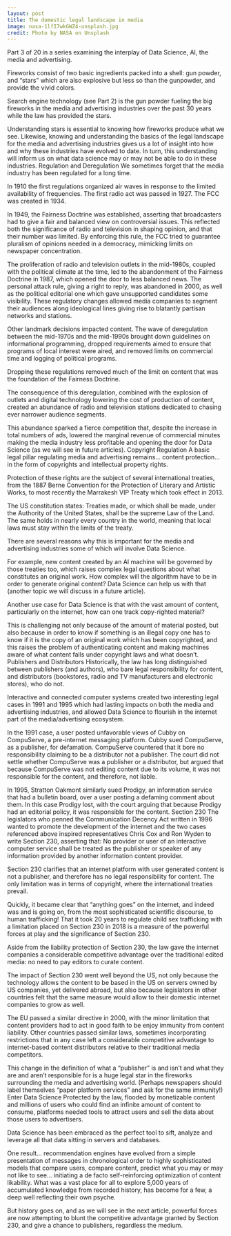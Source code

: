 ```yaml
---
layout: post
title: The domestic legal landscape in media
image: nasa-1lfI7wkGWZ4-unsplash.jpg
credit: Photo by NASA on Unsplash
---
```


Part 3 of 20 in a series examining the interplay of Data Science, AI, the media and advertising.

Fireworks consist of two basic ingredients packed into a shell: gun powder, and “stars” which are also explosive but less so than the gunpowder, and provide the vivid colors.

Search engine technology (see Part 2) is the gun powder fueling the big fireworks in the media and advertising industries over the past 30 years while the law has provided the stars.

Understanding stars is essential to knowing how fireworks produce what we see.  Likewise, knowing and understanding the basics of the legal landscape for the media and advertising industries gives us a lot of insight into how and why these industries have evolved to date. In turn, this understanding will inform us on what data science may or may not be able to do in these industries.
Regulation and Deregulation
We sometimes forget that the media industry has been regulated for a long time. 

In 1910 the first regulations organized air waves in response to the limited availability of frequencies. The first radio act was passed in 1927. The FCC was created in 1934.

In 1949, the Fairness Doctrine was established, asserting that broadcasters had to give a fair and balanced view on controversial issues. This reflected both the significance of radio and television in shaping opinion, and that their number was limited.  By enforcing this rule, the FCC tried to guarantee pluralism of opinions needed in a democracy, mimicking limits on newspaper concentration.

The proliferation of radio and television outlets in the mid-1980s, coupled with the political climate at the time,  led to the abandonment of the Fairness Doctrine in 1987, which opened the door to less balanced news. The personal attack rule, giving a right to reply, was abandoned in 2000, as well as the political editorial one which gave unsupported candidates some visibility.  These regulatory changes allowed media companies to segment their audiences along ideological lines giving rise to blatantly partisan networks and stations.

Other landmark decisions impacted content. The wave of deregulation between the mid-1970s and the mid-1990s brought down guidelines on informational programming, dropped requirements aimed to ensure that programs of local interest were aired, and removed limits on commercial time and logging of political programs.

Dropping these regulations removed much of the limit on content that was the foundation of the Fairness Doctrine.

The consequence of this deregulation, combined with the explosion of outlets and digital technology lowering the cost of production of content, created an abundance of radio and television stations dedicated to chasing ever narrower audience segments.  

This abundance sparked a fierce competition that, despite the increase in total numbers of ads, lowered the marginal revenue of commercial minutes making the media industry less profitable and opening the door for Data Science (as we will see in future articles).
Copyright Regulation
A basic legal pillar regulating media and advertising remains… content protection…in the form of copyrights and intellectual property rights.

Protection of these rights are the subject of several international treaties, from the 1887 Berne Convention for the Protection of Literary and Artistic Works, to most recently the Marrakesh VIP Treaty which took effect in 2013.

The US constitution states: Treaties made, or which shall be made, under the Authority of the United States, shall be the supreme Law of the Land. The same holds in nearly every country in the world, meaning that local laws must stay within the limits of the treaty.

There are several reasons why this is important for the media and advertising industries some of which will involve Data Science.

For example, new content created by an AI machine will be governed by those treaties too, which raises complex legal questions about what constitutes an original work.   How complex will the algorithm have to be in order to generate original content?  Data Science can help us with that (another topic we will discuss in a future article).

Another use case for Data Science is that with the vast amount of content, particularly on the internet, how can one track copy-righted material?  

This is challenging not only because of the amount of material posted, but also because in order to know if something is an illegal copy one has to know if it is the copy of an original work which has been copyrighted, and this raises the problem of authenticating content and making machines aware of what content falls under copyright laws and what doesn’t.
Publishers and Distributors
Historically, the law has long distinguished between publishers (and authors), who bare legal responsibility for content, and distributors (bookstores, radio and TV manufacturers and electronic stores), who do not.

Interactive and connected computer systems created two interesting legal cases in 1991 and 1995 which had lasting impacts on both the media and advertising industries, and allowed Data Science to flourish in the internet part of the media/advertising ecosystem.

In the 1991 case, a user posted unfavorable views of Cubby on CompuServe, a pre-internet messaging platform.  Cubby sued CompuServe, as a publisher, for defamation. CompuServe countered that it bore no responsibility claiming to be a distributor not a publisher. The court did not settle whether CompuServe was a publisher or a distributor, but argued that because CompuServe was not editing content due to its volume, it was not responsible for the content, and therefore, not liable.

In 1995, Stratton Oakmont similarly sued Prodigy, an information service that had a bulletin board, over a user posting a defaming comment about them.  In this case Prodigy lost, with the court arguing that because Prodigy had an editorial policy, it was responsible for the content.
Section 230
The legislators who penned the Communication Decency Act written in 1996 wanted to promote the development of the internet and the two cases referenced above inspired representatives Chris Cox and Ron Wyden to write Section 230, asserting that: No provider or user of an interactive computer service shall be treated as the publisher or speaker of any information provided by another information content provider.

Section 230 clarifies that an internet platform with user generated content is not a publisher, and therefore has no legal responsibility for content. The only limitation was in terms of copyright, where the international treaties prevail.

Quickly, it became clear that “anything goes” on the internet, and indeed was and is going on, from the most sophisticated scientific discourse, to human trafficking!
That it took 20 years to regulate child sex trafficking with a limitation placed on Section 230 in 2018 is a measure of the powerful forces at play and the significance of Section 230.

Aside from the liability protection of Section 230, the law gave the internet companies a considerable competitive advantage over the traditional edited media: no need to pay editors to curate content.

The impact of Section 230 went well beyond the US, not only because the technology allows the content to be based in the US on servers owned by US companies, yet delivered abroad, but also because legislators in other countries felt that the same measure would allow to their domestic internet companies to grow as well. 

The EU passed a similar directive in 2000, with the minor limitation that content providers had to act in good faith to be enjoy immunity from content liability.  Other countries passed similar laws, sometimes incorporating restrictions that in any case left a considerable competitive advantage to internet-based content distributors relative to their traditional media competitors.

This change in the definition of what a “publisher” is and isn’t and what they are and aren’t responsible for is a huge legal star in the fireworks surrounding the media and advertising world.  (Perhaps newspapers should label themselves “paper platform services” and ask for the same immunity!)
Enter Data Science
Protected by the law, flooded by monetizable content and millions of users who could find an infinite amount of content to consume, platforms needed tools to attract users and sell the data about those users to advertisers.

Data Science has been embraced as the perfect tool to sift, analyze and leverage all that data sitting in servers and databases. 

One result… recommendation engines have evolved from a simple presentation of messages in chronological order to highly sophisticated models that compare users, compare content, predict what you may or may not like to see… initiating a de facto self-reinforcing optimization of content likability.   What was a vast place for all to explore 5,000 years of accumulated knowledge from recorded history, has become for a few, a deep well reflecting their own psyche.

But history goes on, and as we will see in the next article, powerful forces are now attempting to blunt the competitive advantage granted by Section 230, and give a chance to publishers, regardless the medium.
